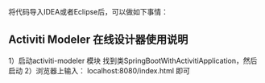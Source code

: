 将代码导入IDEA或者Eclipse后，可以做如下事情：

## Activiti Modeler 在线设计器使用说明
1）启动activiti-modeler 模块
找到类SpringBootWithActivitiApplication，然后启动
2）浏览器上输入： localhost:8080/index.html 即可


